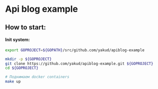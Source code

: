 # Api blog example

## How to start:

#### Init system:
```sh
export GOPROJECT=${GOPATH}/src/github.com/yakud/apiblog-example

mkdir -p ${GOPROJECT}
git clone https://github.com/yakud/apiblog-example.git ${GOPROJECT}
cd ${GOPROJECT}

# Поднимаем docker containers
make up
```